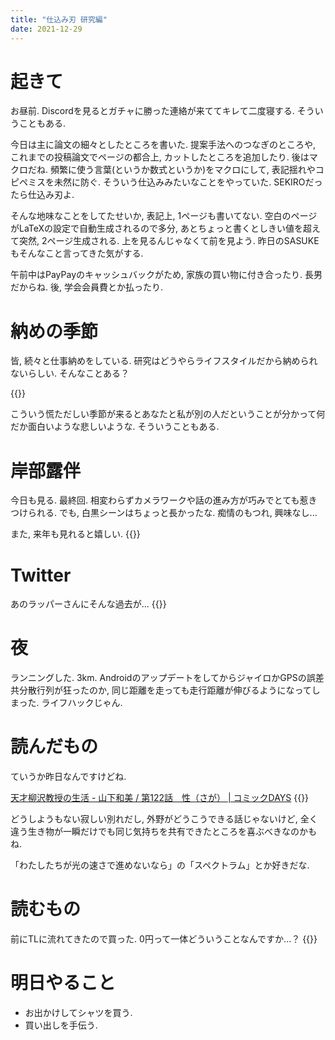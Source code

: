 ```yaml
---
title: "仕込み刃 研究編"
date: 2021-12-29
---
```


# 起きて
お昼前. Discordを見るとガチャに勝った連絡が来ててキレて二度寝する. そういうこともある.

今日は主に論文の細々としたところを書いた. 提案手法へのつなぎのところや, これまでの投稿論文でページの都合上, カットしたところを追加したり.
後はマクロだね. 頻繁に使う言葉(というか数式というか)をマクロにして, 表記揺れやコピペミスを未然に防ぐ. そういう仕込みみたいなことをやっていた. SEKIROだったら仕込み刃よ.

そんな地味なことをしてたせいか, 表記上, 1ページも書いてない. 空白のページがLaTeXの設定で自動生成されるので多分, あとちょっと書くとしきい値を超えて突然, 2ページ生成される. 上を見るんじゃなくて前を見よう. 昨日のSASUKEもそんなこと言ってきた気がする.

午前中はPayPayのキャッシュバックがため, 家族の買い物に付き合ったり. 長男だからね. 後, 学会会員費とか払ったり.

# 納めの季節
皆, 続々と仕事納めをしている. 研究はどうやらライフスタイルだから納められないらしい. そんなことある？

{{<tweet user="dango_bot" id="1476180220638294016">}}

こういう慌ただしい季節が来るとあなたと私が別の人だということが分かって何だか面白いような悲しいような. そういうこともある.

# 岸部露伴
今日も見る. 最終回. 相変わらずカメラワークや話の進み方が巧みでとても惹きつけられる. でも, 白黒シーンはちょっと長かったな. 痴情のもつれ, 興味なし...

また, 来年も見れると嬉しい.
{{<tweet user="dango_bot" id="1476190531416109058">}}

# Twitter
あのラッパーさんにそんな過去が...
{{<tweet user="dango_bot" id="1476012603579289603">}}

# 夜
ランニングした. 3km. AndroidのアップデートをしてからジャイロかGPSの誤差共分散行列が狂ったのか, 同じ距離を走っても走行距離が伸びるようになってしまった. ライフハックじゃん.

# 読んだもの
ていうか昨日なんですけどね.

[天才柳沢教授の生活 - 山下和美 / 第122話　性（さが） | コミックDAYS](https://comic-days.com/episode/13932016480030460648)
{{<tweet user="dango_bot" id="1474159890298208256">}}

どうしようもない寂しい別れだし, 外野がどうこうできる話じゃないけど, 全く違う生き物が一瞬だけでも同じ気持ちを共有できたところを喜ぶべきなのかもね.

「わたしたちが光の速さで進めないなら」の「スペクトラム」とか好きだな.

# 読むもの
前にTLに流れてきたので買った. 0円って一体どういうことなんですか...？
{{<amazon asin="B07R1TZVZK" title="あの頃の青い星">}}

# 明日やること
- お出かけしてシャツを買う.
- 買い出しを手伝う.